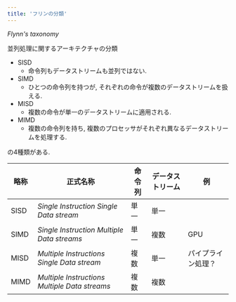 ```yaml
---
title: 'フリンの分類'
---
```


*Flynn's taxonomy*

並列処理に関するアーキテクチャの分類

- SISD
  - 命令列もデータストリームも並列ではない.
- SIMD
  - ひとつの命令列を持つが, それぞれの命令が複数のデータストリームを扱える.
- MISD
  - 複数の命令が単一のデータストリームに適用される.
- MIMD
  - 複数の命令列を持ち, 複数のプロセッサがそれぞれ異なるデータストリームを処理する.

の4種類がある.

| 略称 | 正式名称                                      | 命令列 | データストリーム | 例                 |
| ---- | --------------------------------------------- | ------ | ---------------- | ------------------ |
| SISD | *Single Instruction Single Data stream*       | 単一   | 単一             |                    |
| SIMD | *Single Instruction Multiple Data streams*    | 単一   | 複数             | GPU                |
| MISD | *Multiple Instructions Single Data stream*    | 複数   | 単一             | パイプライン処理？ |
| MIMD | *Multiple Instructions Multiple Data streams* | 複数   | 複数             |                    |